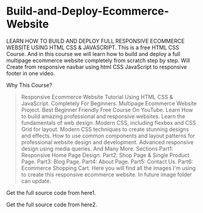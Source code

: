 # Build-and-Deploy-Ecommerce-Website

LEARN HOW TO BUILD AND DEPLOY FULL RESPONSIVE ECOMMERCE WEBSITE USING HTML CSS & JAVASCRIPT. This is a free HTML CSS Course. And in this course we will learn how to build and deploy a full multipage ecommerce website completely from scratch step by step. Will Create from responsive navbar using html CSS JavaScript to responsive footer in one video.

Why This Course?
> Responsive Ecommerce Website Tutorial Using HTML CSS & JavaScript.
> Completely For Beginners.
> Multipage Ecommerce Website Project.
> Best Beginner Friendly Free Course On YouTube.
> Learn How to build amazing professional and responsive websites.
> Learn the fundamentals of web design.
> Modern CSS, including flexbox and CSS Grid for layout.
> Modern CSS techniques to create stunning designs and effects.
> How to use common components and layout patterns for professional website design and development.
> Advanced responsive design using media queries.
And Many More.
Sections
Part1: Responsive Home Page Design.
Part2: Shop Page & Single Product Page.
Part3: Blog Page.
Part4: About Page.
Part5: Contact Us.
Part6: Ecommerce Shopping Cart.
Here you will find all the images I'm using to create this responsive ecommerce website. In future image folder can update.

Get the full source code from here1.

Get the full source code from here2.
